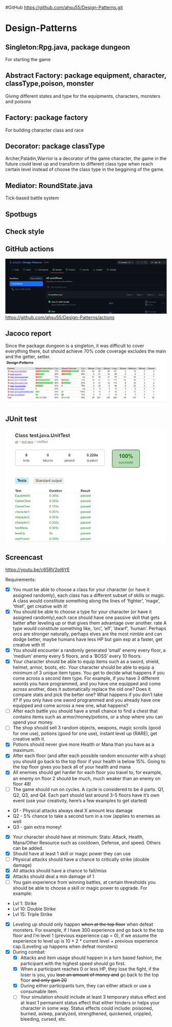 

#GitHub
https://github.com/ahsu55/Design-Patterns.git
# Design-Patterns

## Singleton:Rpg.java, package dungeon
For starting the game
## Abstract Factory: package equipment, character, classType,poison, monster
Giving different states and type for the equipments, characters, monsters and poisons
## Factory: package factory
For building character class and race
## Decorator: package classType
Archer,Paladin,Warrior is a decorator of the game character, the game in the future could level up and transform to different class type when reach certain level instead of choose the class type in the beggining of the game.
## Mediator: RoundState.java
Tick-based battle system


## Spotbugs

## Check style

## GitHub actions
![img_2.png](img_2.png)
https://github.com/ahsu55/Design-Patterns/actions

## Jacoco report
Since the package dungeon is a singleton, it was difficult to cover everything there, but should achieve 70% code coverage excludes the main and the getter, setter.
![img.png](img.png)

## JUnit test
![img_1.png](img_1.png)

## Screencast
https://youtu.be/c65RV2pl6YE



Requirements:
- [x] You must be able to choose a class for your character (or have it assigned randomly), each class has a different subset of skills or magic. A class would constitute something
along the lines of ’fighter’, ’mage’, ’thief’, get creative with it!
- [x] You should be able to choose a type for your character (or have it assigned randomly),each race should have one passive skill that gets better after leveling up or that gives
them advantage over another. rate A type would constitute something like, ’orc’, ’elf’, ’dwarf’, ’human’. Perhaps orcs are stronger naturally, perhaps elves are the
most nimble and can dodge better, maybe humans have less HP but gain exp at a faster, get creative with it!
- [x] You should encounter a randomly generated ’small’ enemy every floor, a ’medium’ enemy every 5 floors, and a ’BOSS’ every 10 floors.
- [x] Your character should be able to equip items such as a sword, shield, helmet, armor, boots, etc. Your character should be able to equip a minimum of 3 unique item
types. You get to decide what happens if you come across a second item type. For example, if you have 3 different swords you have programmed, and you have one
equipped and come across another, does it automatically replace the old one? Does it compare stats and pick the better one? What happens if you don’t take it? If
you only have one sword programmed and you already have one equipped and come across a new one, what happens?
- [ ] After each battle you should have a small chance to find a chest that contains items such as armor/money/potions, or a shop where you can spend your money.
- [ ] The shop should sell 3 random objects, weapons, magic scrolls (good for one use), potions (good for one use), instant level up (RARE), get creative with it.
- [x] Potions should never give more Health or Mana than you have as a maximum.
- [x] After each floor (and after each possible random encounter with a shop) you should go back to the top floor if your health is below 15%. Going to the top floor gives
you back all of your health and mana
- [x] All enemies should get harder for each floor you travel to, for example, an enemy on floor 2 should be much, much weaker than an enemy on floor 48!
- [ ] The game should run on cycles. A cycle is considered to be 4 parts. Q1, Q2, Q3, and Q4. Each part should last around 3-5 floors have it’s own event (use your creativity, here’s a few examples to get started)
- Q1 - Physical attacks always deal X amount less damage
- Q2 - 5% chance to take a second turn in a row (applies to enemies as well 
- Q3 - gain extra money!
- [x] Your character should have at minimum: Stats: Attack, Health, Mana/Other Resource such as cooldown, Defense, and speed. Others can be added.
- [x] Should have at least 1 skill or magic power they can use
- [ ] Physical attacks should have a chance to critically strike (double damage)
- [x] All attacks should have a chance to fail/miss
- [x] Attacks should deal a min damage of 1
- [ ] You gain experience from winning battles, at certain thresholds you should be able to choose a skill or magic power to upgrade. For example:
- Lvl 1: Strike 
- Lvl 10: Double Strike 
- Lvl 15: Triple Strike
- [x] Leveling up should only happen ~~when at the top floor~~ when defeat monsters. For example, if I have 300 experience and go back to the top floor and I’m level 1
(previous experience cap = 0), if we assume the experience to level up is 10 * 2 * current level + previous experience cap.(Leveling up happens when defeat monsters)
- [x] During combat:
  - [x] Attacks and item usage should happen in a turn based fashion, the participant with the highest speed should go first.
  - [x] When a participant reaches 0 or less HP, they lose the fight, if the loser is you, you ~~lose an amount of money and~~ go back to the top floor ~~and only gain 20~~
  - [x] During either participants turn, they can either attack or use a consumable item.
  - [ ] Your simulation should include at least 3 temporary status effect and at least 1 permanent status effect that either hinders or helps your character in some way. Status
effects could include: poisoned, burned, asleep, paralyzed, strengthened, quickened, crippled, bleeding, cursed, etc.
